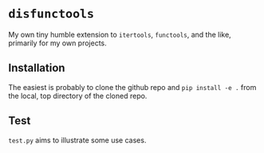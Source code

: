 # `disfunctools`

My own tiny humble extension to `itertools`, `functools`, and the like, primarily for my own projects. 

## Installation

The easiest is probably to clone the github repo and `pip install -e .` from the local, top directory of the cloned repo.


## Test

`test.py` aims to illustrate some use cases.


